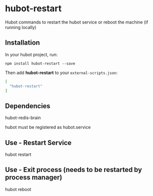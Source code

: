 # hubot-restart
Hubot commands to restart the hubot service or reboot the machine (if running locally)

## Installation

In your hubot project, run:

`npm install hubot-restart --save`

Then add **hubot-restart** to your `external-scripts.json`:

```json
[
  "hubot-restart"
]
```

## Dependencies

hubot-redis-brain

hubot must be registered as hubot.service

## Use - Restart Service

hubot restart

## Use - Exit process (needs to be restarted by process manager)

hubot reboot 
